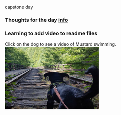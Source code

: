 capstone day

### Thoughts for the day [info](/info.md)

### Learning to add video to readme files
Click on the dog to see a video of Mustard swimming.
</br>
<a href="https://www.youtube.com/watch?v=aCooNcA78yQ" target="_blank">
<img src="./assets/rail.jpg"
alt="journal analytics demo link to youtube" width="300" height="200"/></a>
